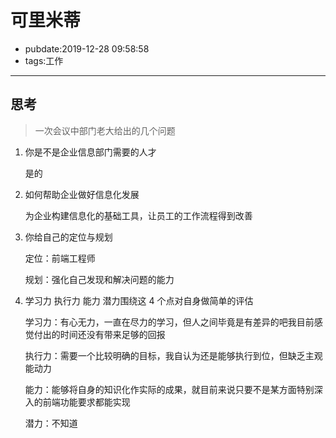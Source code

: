 # 可里米蒂

- pubdate:2019-12-28 09:58:58
- tags:工作

---

## 思考

> 一次会议中部门老大给出的几个问题

1. 你是不是企业信息部门需要的人才

   是的
2. 如何帮助企业做好信息化发展

   为企业构建信息化的基础工具，让员工的工作流程得到改善
3. 你给自己的定位与规划

   定位：前端工程师

   规划：强化自己发现和解决问题的能力
4. 学习力 执行力 能力 潜力围绕这 4 个点对自身做简单的评估

   学习力：有心无力，一直在尽力的学习，但人之间毕竟是有差异的吧我目前感觉付出的时间还没有带来足够的回报

   执行力：需要一个比较明确的目标，我自认为还是能够执行到位，但缺乏主观能动力

   能力：能够将自身的知识化作实际的成果，就目前来说只要不是某方面特别深入的前端功能要求都能实现

   潜力：不知道

